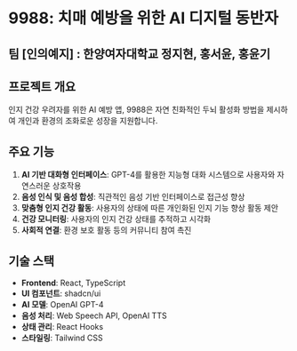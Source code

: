 # 9988: 치매 예방을 위한 AI 디지털 동반자

## 팀 [인의예지] : 한양여자대학교 정지현, 홍서윤, 홍윤기

## 프로젝트 개요

인지 건강 우려자를 위한 AI 예방 앱, 9988은 자연 친화적인 두뇌 활성화 방법을 제시하여 개인과 환경의 조화로운 성장을 지원합니다. 

## 주요 기능

1. **AI 기반 대화형 인터페이스**: GPT-4를 활용한 지능형 대화 시스템으로 사용자와 자연스러운 상호작용
2. **음성 인식 및 음성 합성**: 직관적인 음성 기반 인터페이스로 접근성 향상
3. **맞춤형 인지 건강 활동**: 사용자의 상태에 따른 개인화된 인지 기능 향상 활동 제안
4. **건강 모니터링**: 사용자의 인지 건강 상태를 추적하고 시각화
5. **사회적 연결**: 환경 보호 활동 등의 커뮤니티 참여 촉진

## 기술 스택

- **Frontend**: React, TypeScript
- **UI 컴포넌트**: shadcn/ui
- **AI 모델**: OpenAI GPT-4
- **음성 처리**: Web Speech API, OpenAI TTS
- **상태 관리**: React Hooks
- **스타일링**: Tailwind CSS
